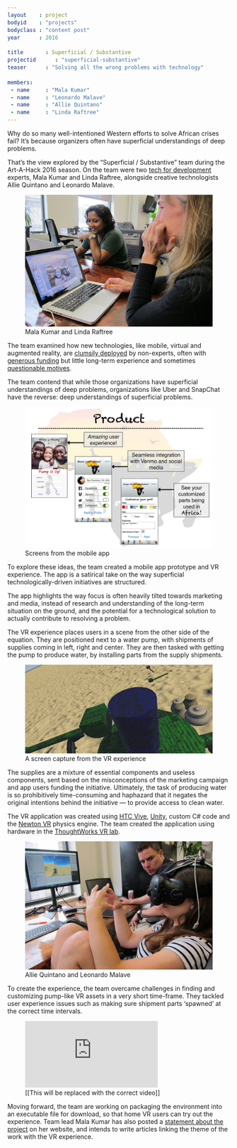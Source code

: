 ```yaml
---
layout    : project
bodyid    : "projects"
bodyclass : "content post"
year      : 2016

title       : Superficial / Substantive
projectid      : "superficial-substantive"
teaser		: "Solving all the wrong problems with technology"

members:
 - name     : "Mala Kumar"
 - name     : "Leonardo Malave"
 - name     : "Allie Quintano"
 - name     : "Linda Raftree"
---
```


Why do so many well-intentioned Western efforts to solve African crises fail? It’s because organizers often have superficial understandings of deep problems.

That’s the view explored by the “Superficial / Substantive” team during the Art-A-Hack 2016 season. On the team were two [tech for development](https://en.wikipedia.org/wiki/Information_and_communication_technologies_for_development) experts, Mala Kumar and Linda Raftree, alongside creative technologists Allie Quintano and Leonardo Malave.

<figure>
	<img src="/images/projects/2016/superficial-substantive/mala-linda.jpg" alt="Mala Kumar and Linda Raftree" />
	<figcaption>Mala Kumar and Linda Raftree</figcaption>
</figure>

The team examined how new technologies, like mobile, virtual and augmented reality, are [clumsily deployed](http://www.nytimes.com/2016/07/10/opinion/sunday/solving-all-the-wrong-problems.html?_r=0) by non-experts, often with [generous funding](http://www.nytimes.com/2013/08/11/magazine/a-save-the-world-field-trip-for-millionaire-tech-moguls.html) but little long-term experience and sometimes [questionable motives](http://www.adweek.com/agencyspy/apple-store-removes-grey-singapores-i-sea-app-before-it-wins-a-cannes-lions/111538).

The team contend that while those organizations have superficial understandings of deep problems, organizations like Uber and SnapChat have the reverse: deep understandings of superficial problems.

<figure>
	<img src="/images/projects/2016/superficial-substantive/pump-it-up.jpg" alt="Screens from the mobile app" />
	<figcaption>Screens from the mobile app</figcaption>
</figure>

To explore these ideas, the team created a mobile app prototype and VR experience. The app is a satirical take on the way superficial technologically-driven initiatives are structured.

The app highlights the way focus is often heavily tilted towards marketing and media, instead of research and understanding of the long-term situation on the ground, and the potential for a technological solution to actually contribute to resolving a problem.

The VR experience places users in a scene from the other side of the equation. They are positioned next to a water pump, with shipments of supplies coming in left, right and center. They are then tasked with getting the pump to produce water, by installing parts from the supply shipments.

<figure>
	<img src="/images/projects/2016/superficial-substantive/unity-application.gif" alt="A screen capture from the VR experience" />
	<figcaption>A screen capture from the VR experience</figcaption>
</figure>

The supplies are a mixture of essential components and useless components, sent based on the misconceptions of the marketing campaign and app users funding the initiative. Ultimately, the task of producing water is so prohibitively time-consuming and haphazard that it negates the original intentions behind the initiative — to provide access to clean water.

The VR application was created using [HTC Vive](http://www.vive.com/), [Unity](https://unity3d.com/), custom C# code and the [Newton VR](http://www.vrinflux.com/newton-vr-physics-based-interaction-on-the-vive/) physics engine. The team created the application using hardware in the [ThoughtWorks VR lab](https://thoughtworksarts.io/blog/inside-our-brand-new-hack-lab/).

<figure>
	<img src="/images/projects/2016/superficial-substantive/allie-leo.jpg" alt="Allie Quintano and Leonardo Malave" />
	<figcaption>Allie Quintano and Leonardo Malave</figcaption>
</figure>

To create the experience, the team overcame challenges in finding and customizing pump-like VR assets in a very short time-frame. They tackled user experience issues such as making sure shipment parts ‘spawned’ at the correct time intervals.

<figure class="video ratio-54 with-caption">
	<iframe src="https://www.youtube.com/embed/kPY_Z_8Vg9s" frameborder="0" allowfullscreen></iframe>
	<figcaption>[[This will be replaced with the correct video]]</figcaption>
</figure>

Moving forward, the team are working on packaging the environment into an executable file for download, so that home VR users can try out the experience. Team lead Mala Kumar has also posted a [statement about the project](http://malakumar.com/2016/07/12/art-a-hack-summer-2016/) on her website, and intends to write articles linking the theme of the work with the VR experience.
